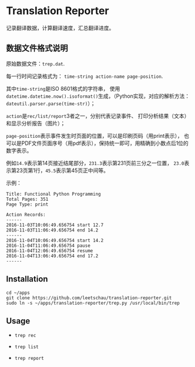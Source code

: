 # Translation Reporter

记录翻译数据，计算翻译速度，汇总翻译进度。

## 数据文件格式说明

原始数据文件：`trep.dat`.

每一行时间记录格式为：
`time-string action-name page-position`.

其中`time-string`是ISO 8601格式的字符串，
使用`datetime.datetime.now().isoformat()`生成，（Python实现，对应的解析方法：
`dateutil.parser.parse(time-str)`）；

`action`是`rec/list/report`3者之一，分别代表记录事件、
打印分析结果（文本）和显示分析报告（图片）；

`page-position`表示事件发生时页面的位置，可以是印刷页码（用print表示），
也可以是PDF文件页面序号（用pdf表示），保持统一即可，用精确到小数点后1位的数字表示。

例如`14.9`表示第14页接近结尾部分，`231.3`表示第231页前三分之一位置，
`23.0`表示第23页第1行，`45.5`表示第45页正中间等。

示例：
```
Title: Functional Python Programming
Total Pages: 351
Page Type: print

Action Records:
------
2016-11-03T10:06:49.656754 start 12.7
2016-11-03T11:06:49.656754 end 14.2
------
2016-11-04T10:06:49.656754 start 14.2
2016-11-04T11:06:49.656754 pause
2016-11-04T12:06:49.656754 resume
2016-11-04T13:06:49.656754 end 17.2
------
```

## Installation

```
cd ~/apps
git clone https://github.com/leetschau/translation-reporter.git
sudo ln -s ~/apps/translation-reporter/trep.py /usr/local/bin/trep
```

## Usage

* `trep rec`

* `trep list`

* `trep report`
